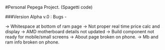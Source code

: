 #Personal Pepega Project. (Spagetti code)

###Version Alpha v.0 :
Bugs -

-> Whitespace at bottom of ram page
-> Not proper real time price calc and display
-> AMD motherboard details not updated
-> Build component not ready for mobile/small screens
-> About page broken on phone.
-> Mb and ram info broken on phone.

